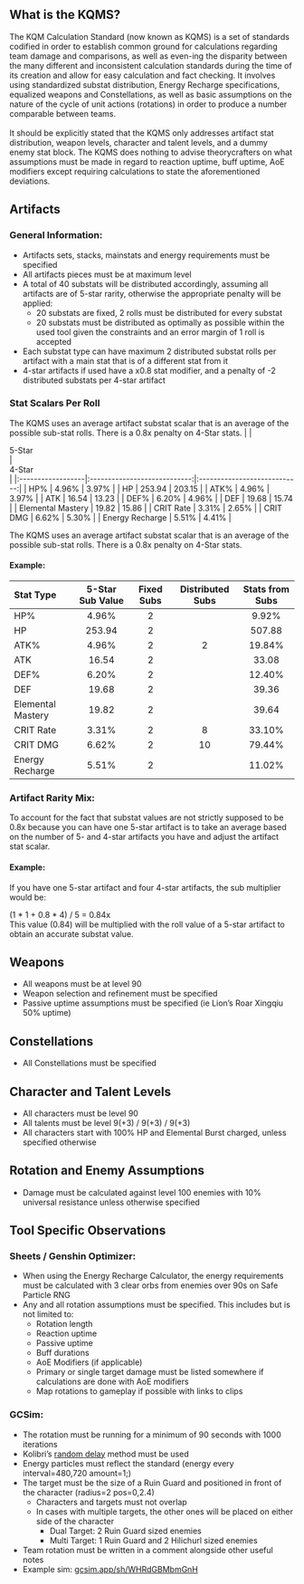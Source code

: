 ## What is the KQMS?
The KQM Calculation Standard (now known as KQMS) is a set of standards codified in order to establish common ground for calculations regarding team damage and comparisons, as well as even-ing the disparity between the many different and inconsistent calculation standards during the time of its creation and allow for easy calculation and fact checking. It involves using standardized substat distribution, Energy Recharge specifications, equalized weapons and Constellations, as well as basic assumptions on the nature of the cycle of unit actions (rotations) in order to produce a number comparable between teams.
<br></br>
It should be explicitly stated that the KQMS only addresses artifact stat distribution, weapon levels, character and talent levels, and a dummy enemy stat block. The KQMS does nothing to advise theorycrafters on what assumptions must be made in regard to reaction uptime, buff uptime, AoE modifiers except requiring calculations to state the aforementioned deviations.


## Artifacts
### General Information:
- Artifacts sets, stacks, mainstats and energy requirements must be specified
- All artifacts pieces must be at maximum level
- A total of 40 substats will be distributed accordingly, assuming all artifacts are of 5-star rarity, otherwise the appropriate penalty will be applied:
    - 20 substats are fixed, 2 rolls must be distributed for every substat
    - 20 substats must be distributed as optimally as possible within the used tool given the constraints and an error margin of 1 roll is accepted
- Each substat type can have maximum 2 distributed substat rolls per artifact with a main stat that is of a different stat from it
- 4-star artifacts if used have a x0.8 stat modifier, and a penalty of -2 distributed substats per 4-star artifact

### Stat Scalars Per Roll
The KQMS uses an average artifact substat scalar that is an average of the possible sub-stat rolls. There is a 0.8x penalty on 4-Star stats.
|                   | <div class="s5">5-Star</div> | <div class="s4">4-Star</div> |
|:------------------|:----------------------------:|:----------------------------:|
| HP%               |                        4.96% |                        3.97% |
| HP                |                       253.94 |                       203.15 |
| ATK%              |                        4.96% |                        3.97% |
| ATK               |                        16.54 |                        13.23 |
| DEF%              |                        6.20% |                        4.96% |
| DEF               |                        19.68 |                        15.74 |
| Elemental Mastery |                        19.82 |                        15.86 |
| CRIT Rate         |                        3.31% |                        2.65% |
| CRIT DMG          |                        6.62% |                        5.30% |
| Energy Recharge   |                        5.51% |                        4.41% |

The KQMS uses an average artifact substat scalar that is an average of the possible sub-stat rolls. There is a 0.8x penalty on 4-Star stats.

#### Example:
 **Stat Type**         | **<div class="s5">5-Star Sub Value</div>** | **Fixed Subs** | **Distributed Subs** | **Stats from Subs** 
|:---------------------|:-------------------------------------:|:--------------:|:--------------------:|:---------:
 HP%               | 4.96%                                 | 2              |                      | 9.92%     
 HP                | 253.94                                | 2              |                      | 507.88    
 ATK%              | 4.96%                                 | 2              | 2                    | 19.84%    
 ATK               | 16.54                                 | 2              |                      | 33.08     
 DEF%              | 6.20%                                 | 2              |                      | 12.40%    
 DEF               | 19.68                                 | 2              |                      | 39.36     
 Elemental Mastery | 19.82                                 | 2              |                      | 39.64     
 CRIT Rate         | 3.31%                                 | 2              | 8                    | 33.10%     
 CRIT DMG          | 6.62%                                 | 2              | 10                   | 79.44%    
 Energy Recharge   | 5.51%                                 | 2              |                      | 11.02%    

### Artifact Rarity Mix:
To account for the fact that substat values are not strictly supposed to be 0.8x because you can have one 5-star artifact is to take an average based on the number of 5- and 4-star artifacts you have and adjust the artifact stat scalar.

#### Example:
If you have one 5-star artifact and four 4-star artifacts, the sub multiplier would be:
<div class='boxed'>
(1 * 1 + 0.8 * 4) / 5 = 0.84x
</div>
This value (0.84) will be multiplied with the roll value of a 5-star artifact to obtain an accurate substat value.


## Weapons
- All weapons must be at level 90
- Weapon selection and refinement must be specified
- Passive uptime assumptions must be specified (ie Lion’s Roar Xingqiu 50% uptime)


## Constellations
- All Constellations must be specified


## Character and Talent Levels
- All characters must be level 90
- All talents must be level 9(+3) / 9(+3) / 9(+3)
- All characters start with 100% HP and Elemental Burst charged, unless specified otherwise


## Rotation and Enemy Assumptions
- Damage must be calculated against level 100 enemies with 10% universal resistance unless otherwise specified


## Tool Specific Observations
### Sheets / Genshin Optimizer:
- When using the Energy Recharge Calculator, the energy requirements must be calculated with 3 clear orbs from enemies over 90s on Safe Particle RNG
- Any and all rotation assumptions must be specified. This includes but is not limited to:
    - Rotation length
    - Reaction uptime
    - Passive uptime
    - Buff durations
    - AoE Modifiers (if applicable)
    - Primary or single target damage must be listed somewhere if calculations are done with AoE modifiers
    - Map rotations to gameplay if possible with links to clips

### GCSim:
- The rotation must be running for a minimum of 90 seconds with 1000 iterations
- Kolibri’s [random delay](https://gcsim.app/sh/cDKPNfm6w6Fg) method must be used
- Energy particles must reflect the standard (energy every interval=480,720 amount=1;)
- The target must be the size of a Ruin Guard and positioned in front of the character (radius=2 pos=0,2.4)
    - Characters and targets must not overlap
    - In cases with multiple targets, the other ones will be placed on either side of the character
        - Dual Target: 2 Ruin Guard sized enemies
        - Multi Target: 1 Ruin Guard and 2 Hilichurl sized enemies
- Team rotation must be written in a comment alongside other useful notes
- Example sim: [gcsim.app/sh/WHRdGBMbmGnH](https://gcsim.app/sh/WHRdGBMbmGnH)